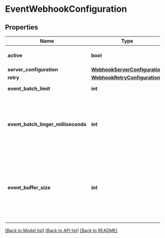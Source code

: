 # EventWebhookConfiguration

## Properties
Name | Type | Description | Notes
------------ | ------------- | ------------- | -------------
**active** | **bool** | Used to enable or disable webhook publishing. | [optional] [default to False]
**server_configuration** | [**WebhookServerConfiguration**](WebhookServerConfiguration.md) |  | [optional] 
**retry** | [**WebhookRetryConfiguration**](WebhookRetryConfiguration.md) |  | [optional] 
**event_batch_limit** | **int** | The max number of events sent in a batch.  | [optional] 
**event_batch_linger_milliseconds** | **int** | The next batch will be sent when the linger time has elapsed since the last batch was sent successfully. If no events have queued for delivery when the linger time elapses, an empty batch will be sent.  | [optional] 
**event_buffer_size** | **int** | The minimum number of events that will be queued on the reader waiting for delivery. When the queue exceeds this size, events will periodically be purged and an \&quot;OverflowEvent\&quot; will be inserted into the queue in place of the purged events.  | [optional] 

[[Back to Model list]](../README.md#documentation-for-models) [[Back to API list]](../README.md#documentation-for-api-endpoints) [[Back to README]](../README.md)


